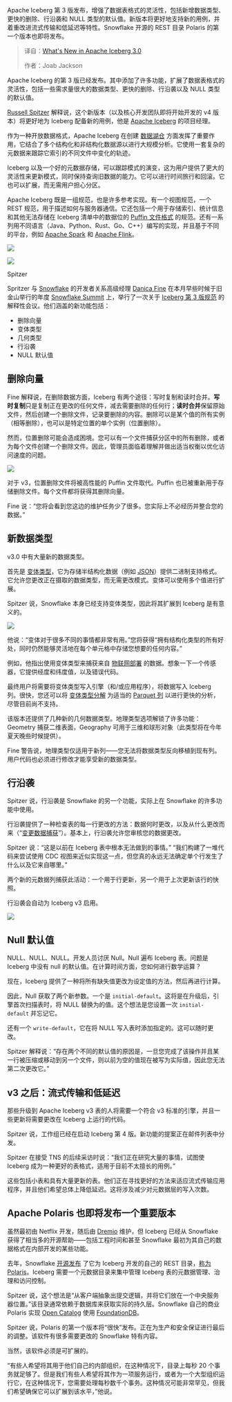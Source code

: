 <!--
title: Apache Iceberg 3.0 版本新特性速览
cover: https://cdn.thenewstack.io/media/2025/06/3d8f2a7e-thomas-park-fqf4osws6qc-unsplash.jpg
summary: Apache Iceberg 第 3 版发布，增强了数据表格式的灵活性，包括新增数据类型、更快的删除、行沿袭和 NULL 类型的默认值。新版本将更好地支持新的用例，并着重改进流式传输和低延迟等特性。Snowflake 开源的 REST 目录 Polaris 的第一个版本也即将发布。
-->

Apache Iceberg 第 3 版发布，增强了数据表格式的灵活性，包括新增数据类型、更快的删除、行沿袭和 NULL 类型的默认值。新版本将更好地支持新的用例，并着重改进流式传输和低延迟等特性。Snowflake 开源的 REST 目录 Polaris 的第一个版本也即将发布。

> 译自：[What's New in Apache Iceberg 3.0](https://thenewstack.io/new-in-apache-iceberg-3-0-fresh-data-types-null-vals-change-capture/)
> 
> 作者：Joab Jackson

Apache Iceberg 的第 3 版已经发布。其中添加了许多功能，扩展了数据表格式的灵活性，包括一些需求量很大的数据类型、更快的删除、行沿袭以及 NULL 类型的默认值。

[Russell Spitzer](https://www.russellspitzer.com/about/index.html) 解释说，这个新版本（以及核心开发团队即将开始开发的 v4 版本）将更好地为 Iceberg 配备新的用例，他是 [Apache Iceberg](https://iceberg.apache.org/terms/) 的项目经理。

作为一种开放数据格式，Apache Iceberg 在创建 [数据湖仓](https://thenewstack.io/showdown-at-the-lakehouse-databricks-muscles-up-with-tabular/) 方面发挥了重要作用，它结合了多个结构化和非结构化数据源以进行大规模分析。它使用一套复杂的元数据来跟踪它索引的不同文件中变化的轨迹。

Iceberg 以及一个好的元数据存储，可以跟踪模式的演变，这为用户提供了更大的灵活性来更新模式，同时保持查询旧数据的能力。它可以进行时间旅行和回滚。它也可以扩展，而无需用户担心分区。

Apache Iceberg 既是一组规范，也是许多参考实现。有一个视图规范，一个 REST 规范，用于描述如何与服务器通信。它还包括一个用于存储索引、统计信息和其他无法存储在 Iceberg 清单中的数据位的 [Puffin 文件格式](https://iceberg.apache.org/puffin-spec/) 的规范。还有一系列用不同语言（Java、Python、Rust、Go、C++）编写的实现，并且基于不同的平台，例如 [Apache Spark](https://thenewstack.io/architects-guide-to-apache-iceberg/) 和 [Apache Flink](https://thenewstack.io/a-developers-guide-to-getting-started-with-apache-flink/)。

![](https://cdn.thenewstack.io/media/2025/06/fb5ec95c-iceberg-diagram.jpg)

![](https://cdn.thenewstack.io/media/2025/06/72d8f51e-iceberg-01-300x225.jpg)

Spitzer

Spritzer 与 [Snowflake](https://www.snowflake.com/?utm_content=inline+mention) 的开发者关系高级经理 [Danica Fine](https://www.linkedin.com/in/danica-fine/) 在本月早些时候于旧金山举行的年度 [Snowflake Summit](https://thenewstack.io/snowflake-streamlines-data-analysis-for-enterprise-ai/) 上，举行了一次关于 [Iceberg 第 3 版规范](https://iceberg.apache.org/spec/#version-3-extended-types-and-capabilities) 的解释性会议。他们涵盖的新功能包括：

*   删除向量
*   变体类型
*   几何类型
*   行沿袭
*   NULL 默认值

## 删除向量

Fine 解释说，在删除数据方面，Iceberg 有两个途径：写时复制和读时合并。**写时复制**只是复制正在更改的任何文件，减去需要删除的任何行；**读时合并**保留原始文件，然后创建一个删除文件，记录要删除的内容。删除可以是某个值的所有实例（相等删除），也可以是特定位置的单个实例（位置删除）。

然而，位置删除可能会造成困境。您可以有一个文件捕获分区中的所有删除，或者为每个文件创建一个删除文件。因此，管理员面临着理解并做出适当权衡以优化访问速度的问题。

![](https://cdn.thenewstack.io/media/2025/06/b99469c5-iceberg-delete-1024x768.jpg)

对于 v3，位置删除文件将被高性能的 Puffin 文件取代。Puffin 也已被重新用于存储删除文件。每个文件都将获得其删除向量。

Fine 说：“您将会看到您这边的维护任务少了很多。您实际上不必经历并整合您的数据。”

## 新数据类型

v3.0 中有大量新的数据类型。

首先是 [变体类型](https://github.com/apache/iceberg/issues/10392)，它为存储半结构化数据（例如 [JSON](https://thenewstack.io/an-introduction-to-json/)）提供二进制支持格式。它允许您更改正在摄取的数据类型，而无需更改模式。变体可以使用多个值进行扩展。

Spitzer 说，Snowflake 本身已经支持变体类型，因此将其扩展到 Iceberg 是有意义的。

![](https://cdn.thenewstack.io/media/2025/06/3e0c2a4b-iceberg-variant-1024x768.jpg)

他说：“变体对于很多不同的事情都非常有用。”您将获得“拥有结构化类型的所有好处，同时仍然能够灵活地在每个单元格中存储您想要的任何内容。”

例如，他指出使用变体类型来捕获来自 [物联网部署](https://thenewstack.io/enterprise-challenges-for-the-internet-of-things/) 的数据。想象一下一个传感器，它提供经度和纬度值，以及错误代码。

最终用户将需要将变体类型写入引擎（和/或应用程序），将数据写入 Iceberg 列。很快，您还可以将 [变体类型分解](https://github.com/apache/parquet-format/blob/master/VariantEncoding.md) 为适当的 [Parquet 列](https://thenewstack.io/an-introduction-to-apache-parquet/) 以进行更快的分析，尽管目前尚不支持。

该版本还提供了几种新的几何数据类型。地理类型选项解锁了许多功能：Geometry 捕获二维表面，Geography 可用于三维和球形对象（此类型将在今年夏天晚些时候提供）。

Fine 警告说，地理类型仅适用于新列——您无法将数据类型反向移植到现有列。用户代码也必须进行修改才能享受新的数据类型。

## 行沿袭

Spitzer 说，行沿袭是 Snowflake 的另一个功能，实际上在 Snowflake 的许多功能中使用。

行沿袭提供了一种检查表的每一行更改的方法：数据何时更改，以及从什么更改而来（“[变更数据捕获](https://thenewstack.io/change-data-capture-for-real-time-access-to-backend-databases/)”）。基本上，行沿袭允许您审核您的数据更改。

Spitzer 说：“这是以前在 Iceberg 表中根本无法做到的事情。” “我们构建了一堆代码来尝试使用 CDC 视图来近似实现这一点，但您真的永远无法确定单个行发生了什么以及它来自哪里。”

两个新的元数据列捕获此活动：一个用于行更新，另一个用于上次更新该行的快照。

行沿袭会自动为 Iceberg v3 启用。

![](https://cdn.thenewstack.io/media/2025/06/811349ff-iceberg-row-1024x768.jpg)

## Null 默认值

NULL、NULL、NULL。开发人员讨厌 Null。Null 遍布 Iceberg 表。问题是 Iceberg 中没有 null 的默认值。在计算时间方面，您如何进行数学运算？

现在，Iceberg 提供了一种将所有缺失值更改为设定值的方法，然后再进行计算。

因此，Null 获取了两个新参数。一个是 `initial-default`。这将是在升级后，引擎首次扫描表时，将 NULL 替换为的值。这个想法是您设置一次 `initial-default` 并忘记它。

还有一个 `write-default`，它在将 NULL 写入表时添加指定的。这可以随时更改。

Spitzer 解释说：“存在两个不同的默认值的原因是，一旦您完成了该操作并且某一行被压缩或移动到另一个文件，则以前为空的值现在被写为实际值，因此您无法第二次更改它。”

## v3 之后：流式传输和低延迟

那些升级到 Apache Iceberg v3 表的人将需要一个符合 v3 标准的引擎，并且一些更新将需要更改在 Iceberg 上运行的代码。

Spitzer 说，工作组已经在启动 Iceberg 第 4 版。新功能的提案正在邮件列表中分发。

Spitzer 在接受 TNS 的后续采访时说：“我们正在研究大量的事情，试图使 Iceberg 成为一种更好的表格式，适用于目前不太擅长的用例。”

这些包括小表和具有大量更新的表。他们正在寻找更好的方法来适应流式传输应用程序，并且他们希望总体上降低延迟。这将涉及减少对元数据层的写入次数。

## Apache Polaris 也即将发布一个重要版本

虽然最初由 Netflix 开发，随后由 [Dremio](https://www.dremio.com/resources/guides/apache-iceberg/) 维护，但 Iceberg 已经从 Snowflake 获得了相当多的开源帮助——包括工程时间和甚至 Snowflake 最初为其自己的数据格式在内部开发的某些功能。

去年，Snowflake [开源发布](https://thenewstack.io/the-open-format-movement-heats-up-snowflake-embraces-apache-iceberg/) 了它为 Iceberg 开发的自己的 REST 目录，[称为 Polaris](https://thenewstack.io/snowflake-polaris-aims-for-multiquery-engine-interoperability/)。Iceberg 需要一个元数据目录来集中管理 Iceberg 表的元数据管理、治理和访问控制。

Spitzer 说，这个想法是“从客户端抽象出提交逻辑，并将它们放在一个中央服务器位置。”该目录通常依赖于数据库来获取实际的持久层。Snowflake 自己的商业 Polaris 实现 [Open Catalog](https://www.snowflake.com/en/product/features/open-catalog/) 使用 [FoundationDB](https://thenewstack.io/foundationdb-a-reliable-key-value-store-with-acid-compliance/)。

Spitzer 说，Polaris 的第一个版本将“很快”发布。正在为生产和安全保证进行最后的调整。该软件有很多需要更改的 Snowflake 特有内容。

当然，该软件必须是可扩展的。

“有些人希望将其用于他们自己的内部组织，在这种情况下，目录上每秒 20 个事务就足够了。但是我们有些人希望将其作为一项服务运行，或者为一个大型组织运行它，在这种情况下，您需要处理每秒数千个事务。这种情况可能非常罕见，但我们希望确保它可以扩展到该水平，”他说。